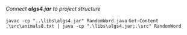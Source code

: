 _Connect **algs4.jar** to project structure_


`javac -cp "..\libs\algs4.jar" RandomWord.java`
`Get-Content .\src\animals8.txt | java -cp ".\libs\algs4.jar;.\src" RandomWord`